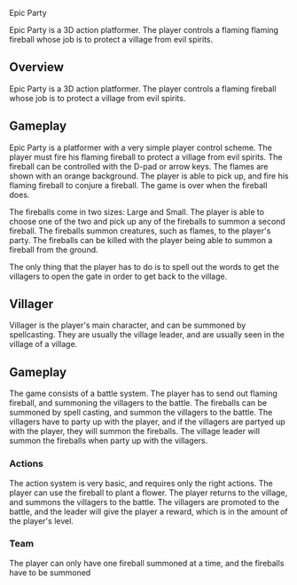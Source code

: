 Epic Party

Epic Party is a 3D action platformer. The player controls a flaming flaming fireball whose job is to protect a village from evil spirits.

## Overview

Epic Party is a 3D action platformer. The player controls a flaming fireball whose job is to protect a village from evil spirits.

## Gameplay

Epic Party is a platformer with a very simple player control scheme. The player must fire his flaming fireball to protect a village from evil spirits. The fireball can be controlled with the D-pad or arrow keys. The flames are shown with an orange background. The player is able to pick up, and fire his flaming fireball to conjure a fireball. The game is over when the fireball does.

The fireballs come in two sizes: Large and Small. The player is able to choose one of the two and pick up any of the fireballs to summon a second fireball. The fireballs summon creatures, such as flames, to the player's party. The fireballs can be killed with the player being able to summon a fireball from the ground.

The only thing that the player has to do is to spell out the words to get the villagers to open the gate in order to get back to the village.

## Villager

Villager is the player's main character, and can be summoned by spellcasting. They are usually the village leader, and are usually seen in the village of a village.

## Gameplay

The game consists of a battle system. The player has to send out flaming fireball, and summoning the villagers to the battle. The fireballs can be summoned by spell casting, and summon the villagers to the battle. The villagers have to party up with the player, and if the villagers are partyed up with the player, they will summon the fireballs. The village leader will summon the fireballs when party up with the villagers.

### Actions

The action system is very basic, and requires only the right actions. The player can use the fireball to plant a flower. The player returns to the village, and summons the villagers to the battle. The villagers are promoted to the battle, and the leader will give the player a reward, which is in the amount of the player's level.

### Team

The player can only have one fireball summoned at a time, and the fireballs have to be summoned